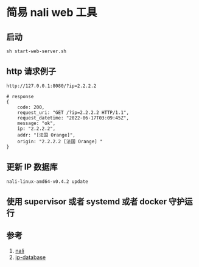 # 简易 nali web 工具


## 启动
```shell
sh start-web-server.sh

```
## http 请求例子
```
http://127.0.0.1:8080/?ip=2.2.2.2

# response
{
    code: 200,
    request_uri: "GET /?ip=2.2.2.2 HTTP/1.1",
    request_datetime: "2022-06-17T03:09:45Z",
    message: "ok",
    ip: "2.2.2.2",
    addr: "[法国 Orange]",
    origin: "2.2.2.2 [法国 Orange] "
}
```

## 更新 IP 数据库
```shell 
nali-linux-amd64-v0.4.2 update 
```


## 使用 supervisor 或者  systemd 或者 docker 守护运行


## 参考
1. [nali](https://github.com/zu1k/nali.git)
2. [ip-database](https://github.com/itbdw/ip-database.git)
